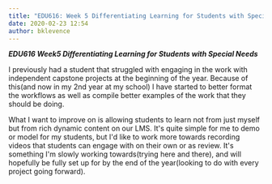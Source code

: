 ```yaml
---
title: "EDU616: Week 5 Differentiating Learning for Students with Special Needs"
date: 2020-02-23 12:54
author: bklevence
---
```


***EDU616 Week5 Differentiating Learning for Students with Special Needs***


I previously had a student that struggled with engaging in the work with independent capstone projects at the beginning of the year. Because of this(and now in my 2nd year at my school) I have started to better format the workflows as well as compile better examples of the work that they should be doing.

What I want to improve on is allowing students to learn not from just myself but from rich dynamic content on our LMS. It's quite simple for me to demo or model for my students, but I'd like to work more towards recording videos that students can engage with on their own or as review. It's something I'm slowly working towards(trying here and there), and will hopefully be fully set up for by the end of the year(looking to do with every project going forward).
